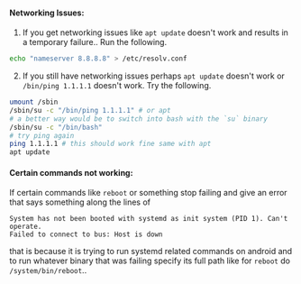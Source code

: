 #### **Networking Issues:**
1. If you get networking issues like `apt update` doesn't work and results in a temporary failure.. Run the following.
```bash
echo "nameserver 8.8.8.8" > /etc/resolv.conf
```
2. If you still have networking issues perhaps `apt update` doesn't work or `/bin/ping 1.1.1.1` doesn't work. Try the following.
```bash
umount /sbin
/sbin/su -c "/bin/ping 1.1.1.1" # or apt
# a better way would be to switch into bash with the `su` binary
/sbin/su -c "/bin/bash"
# try ping again
ping 1.1.1.1 # this should work fine same with apt
apt update
```
#### **Certain commands not working:**
If certain commands like `reboot` or something stop failing and give an error that says something along the lines of
```
System has not been booted with systemd as init system (PID 1). Can't operate.
Failed to connect to bus: Host is down
```
that is because it is trying to run systemd related commands on android and to run whatever binary that was failing specify its full path like for `reboot` do `/system/bin/reboot`..
